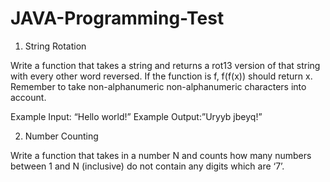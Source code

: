 # JAVA-Programming-Test

1) String Rotation

Write a function that takes a string and returns a rot13 version of that string with every other word reversed. If the function is f, f(f(x)) should return x.  Remember to take non-alphanumeric non-alphanumeric characters into account.

Example Input: “Hello world!”
Example Output:”Uryyb jbeyq!”

2) Number Counting

Write a function that takes in a number N and counts how many numbers between 1 and N (inclusive) do not contain any digits which are ‘7’.
